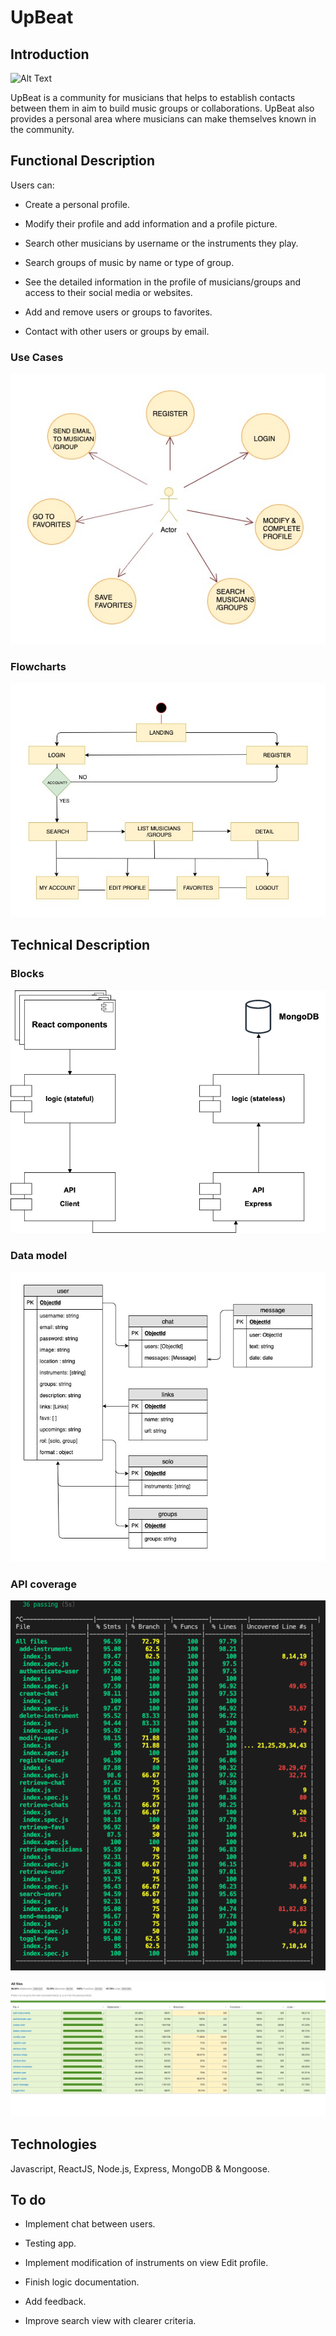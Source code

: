 # UpBeat

## Introduction

![Alt Text](https://media.giphy.com/media/NU8tcjnPaODTy/giphy.gif)

UpBeat is a community for musicians that helps to establish contacts between them in aim to build music groups or collaborations. UpBeat also provides a personal area where musicians can make themselves known in the community. 

## Functional Description

Users can:

* Create a personal profile.

* Modify their profile and add information and a profile picture.

* Search other musicians by username or the instruments they play.

* Search groups of music by name or type of group.

* See the detailed information in the profile of musicians/groups and access to their social media or websites.

* Add and remove users or groups to favorites.

* Contact with other users or groups by email. 


### Use Cases

![Alt text](usecases.jpg)

### Flowcharts

![Alt text](workflowdiagram.jpg)

## Technical Description

### Blocks

![Alt text](components.png)


### Data model

![Alt text](datamodel1.jpg)

### API coverage

![Alt text](test-api.png)

![Alt text](coverage.png)

## Technologies

Javascript, ReactJS, Node.js, Express, MongoDB & Mongoose.

## To do

* Implement chat between users.

* Testing app.

* Implement modification of instruments on view Edit profile.

* Finish logic documentation.

* Add feedback.

* Improve search view with clearer criteria.